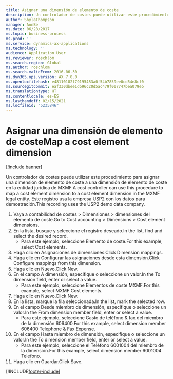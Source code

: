 ```yaml
---
title: Asignar una dimensión de elemento de coste
description: Un controlador de costes puede utilizar este procedimiento para asignar una dimensión de elemento de coste a una dimensión de elemento de coste en la entidad jurídica de MXMF.
author: ShylaThompson
manager: AnnBe
ms.date: 06/28/2017
ms.topic: business-process
ms.prod: ''
ms.service: dynamics-ax-applications
ms.technology: ''
audience: Application User
ms.reviewer: roschlom
ms.search.region: Global
ms.author: roschlom
ms.search.validFrom: 2016-06-30
ms.dyn365.ops.version: AX 7.0.0
ms.openlocfilehash: e48110182f79195483a0f54b7859ee0cd54e8cf0
ms.sourcegitcommit: eaf330dbee1db96c20d5ac479f007747bea079eb
ms.translationtype: HT
ms.contentlocale: es-ES
ms.lasthandoff: 02/15/2021
ms.locfileid: "5235846"
---
```

# <a name="map-a-cost-element-dimension"></a><span data-ttu-id="de882-103">Asignar una dimensión de elemento de coste</span><span class="sxs-lookup"><span data-stu-id="de882-103">Map a cost element dimension</span></span>

[!include [banner](../../includes/banner.md)]

<span data-ttu-id="de882-104">Un controlador de costes puede utilizar este procedimiento para asignar una dimensión de elemento de coste a una dimensión de elemento de coste en la entidad jurídica de MXMF.</span><span class="sxs-lookup"><span data-stu-id="de882-104">A cost controller can use this procedure to map a cost element dimension to a cost element dimension in the MXMF legal entity.</span></span> <span data-ttu-id="de882-105">Este registro usa la empresa USP2 con los datos para demostración.</span><span class="sxs-lookup"><span data-stu-id="de882-105">This recording uses the USP2 demo data company.</span></span>

1. <span data-ttu-id="de882-106">Vaya a contabilidad de costes > Dimensiones > dimensiones del elemento de coste.</span><span class="sxs-lookup"><span data-stu-id="de882-106">Go to Cost accounting > Dimensions > Cost element dimensions.</span></span>
2. <span data-ttu-id="de882-107">En la lista, busque y seleccione el registro deseado.</span><span class="sxs-lookup"><span data-stu-id="de882-107">In the list, find and select the desired record.</span></span>
    * <span data-ttu-id="de882-108">Para este ejemplo, seleccione Elemento de coste.</span><span class="sxs-lookup"><span data-stu-id="de882-108">For this example, select Cost elements.</span></span>  
3. <span data-ttu-id="de882-109">Haga clic en Asignaciones de dimensiones.</span><span class="sxs-lookup"><span data-stu-id="de882-109">Click Dimension mappings.</span></span>
4. <span data-ttu-id="de882-110">Haga clic en Configurar las asignaciones desde esta dimensión.</span><span class="sxs-lookup"><span data-stu-id="de882-110">Click Configure mappings from this dimension.</span></span>
5. <span data-ttu-id="de882-111">Haga clic en Nuevo.</span><span class="sxs-lookup"><span data-stu-id="de882-111">Click New.</span></span>
6. <span data-ttu-id="de882-112">En el campo A dimensión, especifique o seleccione un valor.</span><span class="sxs-lookup"><span data-stu-id="de882-112">In the To dimension field, enter or select a value.</span></span>
    * <span data-ttu-id="de882-113">Para este ejemplo, seleccione Elementos de coste MXMF.</span><span class="sxs-lookup"><span data-stu-id="de882-113">For this example, select MXMF Cost elements.</span></span>  
7. <span data-ttu-id="de882-114">Haga clic en Nuevo.</span><span class="sxs-lookup"><span data-stu-id="de882-114">Click New.</span></span>
8. <span data-ttu-id="de882-115">En la lista, marque la fila seleccionada.</span><span class="sxs-lookup"><span data-stu-id="de882-115">In the list, mark the selected row.</span></span>
9. <span data-ttu-id="de882-116">En el campo Desde miembro de dimensión, especifique o seleccione un valor.</span><span class="sxs-lookup"><span data-stu-id="de882-116">In the From dimension member field, enter or select a value.</span></span>
    * <span data-ttu-id="de882-117">Para este ejemplo, seleccione Gasto de teléfono & fax del miembro de la dimensión 606400.</span><span class="sxs-lookup"><span data-stu-id="de882-117">For this example, select dimension member 606400 Telephone & Fax Expense.</span></span>  
10. <span data-ttu-id="de882-118">En el campo Hasta miembro de dimensión, especifique o seleccione un valor.</span><span class="sxs-lookup"><span data-stu-id="de882-118">In the To dimension member field, enter or select a value.</span></span>
    * <span data-ttu-id="de882-119">Para este ejemplo, seleccione el Teléfono 6001004 del miembro de la dimensión.</span><span class="sxs-lookup"><span data-stu-id="de882-119">For this example, select dimension member 6001004 Telefono.</span></span>  
11. <span data-ttu-id="de882-120">Haga clic en Guardar.</span><span class="sxs-lookup"><span data-stu-id="de882-120">Click Save.</span></span>



[!INCLUDE[footer-include](../../../includes/footer-banner.md)]